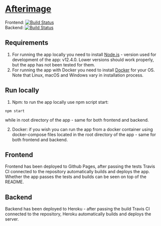 # [Afterimage](https://frozentear7.github.io/colorful-movies-frontend/)
Frontend: [![Build Status](https://travis-ci.com/FrozenTear7/colorful-movies-frontend.svg?branch=master)](https://travis-ci.com/FrozenTear7/colorful-movies-frontend) <br/>
Backend: [![Build Status](https://travis-ci.com/FrozenTear7/colorful-movies-backend.svg?branch=master)](https://travis-ci.com/FrozenTear7/colorful-movies-backend)

## Requirements
1) For running the app locally you need to install [Node.js](https://nodejs.org/en/download/) - version used for development of the app: v12.4.0.
Lower versions should work properly, but the app has not been tested for them.
2) For running the app with Docker you need to install [Docker](https://docs.docker.com/install/) for your OS.
Note that Linux, macOS and Windows vary in installation process.

## Run locally
1) Npm: to run the app locally use npm script start:
```
npm start
```
while in root directory of the app - same for both frontend and backend.

2) Docker: if you wish you can run the app from a docker container using docker-compose files located in the root
directory of the app - same for both frontend and backend.

## Frontend
Frontend has been deployed to Github Pages, after passing the tests Travis CI connected to the repository
automatically builds and deploys the app. Whether the app passes the tests and builds can be seen on top of the
README.

## Backend
Backend has been deployed to Heroku - after passing the build Travis CI connected to the repository, Heroku
automatically builds and deploys the server.
